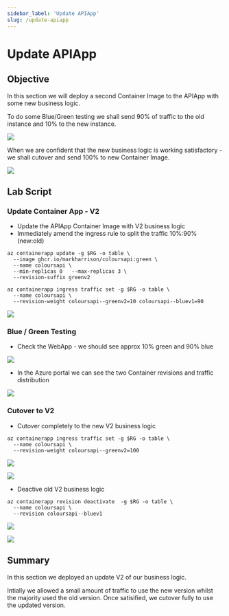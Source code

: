 ```yaml
---
sidebar_label: 'Update APIApp'
slug: /update-apiapp
---
```


# Update APIApp

## Objective

In this section we will deploy a second Container Image to the APIApp with some new business logic.

To do some Blue/Green testing we shall send 90% of traffic to the old instance and 10% to the new instance.

![](images/Slide4.png)

When we are confident that the new business logic is working satisfactory - we shall cutover and send 100% to new Container Image.

![](images/Slide5.png)

## Lab Script

### Update Container App - V2 

- Update the APIApp Container Image with V2 business logic
- Immediately amend the ingress rule to split the traffic 10%:90% (new:old)

```
az containerapp update -g $RG -o table \
  --image ghcr.io/markharrison/coloursapi:green \
  --name coloursapi \
  --min-replicas 0   --max-replicas 3 \
  --revision-suffix greenv2  

az containerapp ingress traffic set -g $RG -o table \
  --name coloursapi \
  --revision-weight coloursapi--greenv2=10 coloursapi--bluev1=90
```

![](images/ScrnCreateGreenv2.png)

### Blue / Green Testing

- Check the WebApp - we should see approx 10% green and 90% blue 

![](images/ScrnAccessWeb4.png)

- In the Azure portal we can see the two Container revisions and traffic distribution

![](images/ScrnAzurePortalCAppAPI3.png)

### Cutover to V2 

- Cutover completely to the new V2 business logic

```
az containerapp ingress traffic set -g $RG -o table \
  --name coloursapi \
  --revision-weight coloursapi--greenv2=100 
```

![](images/ScrnCutOverGreen.png)

![](images/ScrnAccessWeb5.png) 

- Deactive old V2 business logic

```
az containerapp revision deactivate  -g $RG -o table \
  --name coloursapi \
  --revision coloursapi--bluev1 
```

![](images/ScrnDeactivateBluev1.png)


![](images/ScrnAzurePortalCAppAPI4.png)

## Summary 

In this section we deployed an update V2 of our business logic.

Intially we allowed a small amount of traffic to use the new version whilst the majority used the old version.  Once satisified, we cutover fully to use the updated version.
